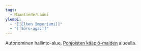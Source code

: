 ```yaml
---
tags:
  - Maantiede/Lääni
ylempi:
  - "[[Elhen Imperiumi]]"
  - "[[Sôru-agaz]]"
---
```

Autonominen hallinto-alue, [Pohjoisten kääpiö-maiden](Pohjoiset%20kääpiö-maat.md) alueella.